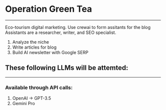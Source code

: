 # Operation Green Tea
------
Eco-tourism digital marketing. Use crewai to form assitants for the blog
Assistants are a researcher, writer, and SEO specialist.

1. Analyze the niche
2. Write articles for blog
3. Build AI newsletter with Google SERP

## These following LLMs will be attemted:
---
### Available through API calls:

1. OpenAI -> GPT-3.5
2. Gemini Pro


